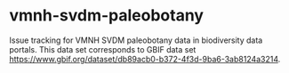 # vmnh-svdm-paleobotany
Issue tracking for VMNH SVDM paleobotany data in biodiversity data portals. This data set corresponds to GBIF data set https://www.gbif.org/dataset/db89acb0-b372-4f3d-9ba6-3ab8124a3214.
